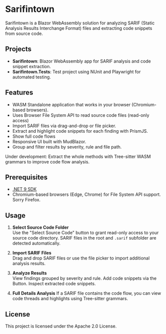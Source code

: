 # Sarifintown

Sarifintown is a Blazor WebAssembly solution for analyzing SARIF (Static Analysis Results Interchange Format) files and extracting code snippets from source code. 

## Projects

- **Sarifintown**: Blazor WebAssembly app for SARIF analysis and code snippet extraction.
- **Sarifintown.Tests**: Test project using NUnit and Playwright for automated testing.

## Features

- WASM Standalone application that works in your browser (Chromium-based browsers).
- Uses Browser File System API to read source code files (read-only access)
- Import SARIF files via drag-and-drop or file picker.
- Extract and highlight code snippets for each finding with PrismJS.
- Show full code flows 
- Responsive UI built with MudBlazor.
- Group and filter results by severity, rule and file path.

Under development: Extract the whole methods with Tree-sitter WASM grammars to improve code flow analysis.

## Prerequisites

- [.NET 9 SDK](https://dotnet.microsoft.com/download/dotnet/9.0)
- Chromium-based browsers (Edge, Chrome) for File System API support. Sorry Firefox.


## Usage

1. **Select Source Code Folder**  
   Use the "Select Source Code" button to grant read-only access to your source code directory. SARIF files in the root and `.sarif` subfolder are detected automatically.

2. **Import SARIF Files**  
   Drag and drop SARIF files or use the file picker to import additional analysis results.

3. **Analyze Results**  
   View findings grouped by severity and rule. Add code snippets via the Button. Inspect extracted code snippets.

4. **Full Details Analysis**
   If a SARIF file contains the code flow, you can view code threads and highlights using Tree-sitter grammars.

## License

This project is licensed under the Apache 2.0 License.
